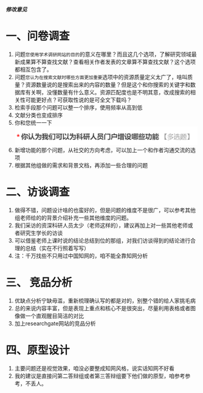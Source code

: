 ##### 修改意见

# 一、问卷调查

1. 问题`您使用学术调研网站的目的`的意义在哪里？而且这几个选项，了解研究领域最新成果算不算查找文献？查看相关作者发表的文章算不算查找文献？这个选项都相互包含了。
2. 问题`您认为在搜索文献时哪些方面更加重要`选项中的资源质量定义太广了，啥叫质量？资源数量说的是搜索出来的内容的数量？但是这个和你搜索的关键字和数据库有关啊，没懂数量有什么意义。资源匹配度也是不明其意，改成搜索的相关性可能更好点？可获取性说的是可全文下载吗？
3. 检索手段那个问题可以整一个排序，使用频率从高到低
4. 文献分类也变成排序
5. 你和您统一一下![image-20210914131057382](修改意见.assets/image-20210914131057382.png)
6. 新增功能的那个问题，从社交的方向考虑，可以加上一个和作者沟通交流的选项
7. 根据其他组做的需求和背景文档，再添加一些合理的问题

# 二、访谈调查

1. 做得不错，问题设计啥的也蛮好的，但是问题的维度不是很广，可以参考其他组老师给的的背景介绍补充一些其他维度的问题。
2. 我们采访的资深科研人员太少（老师这样的），建议再加上对一些其他老师或者研究生学长的访谈
3. 可以借鉴老师上课时说的结论总结到位的那组，对我们访谈得到的结论进行合理的总结（实在不行照着写写）
4. 注：千万找些不只用过中国知网的，咱不能全靠知网分析

# 三、 竞品分析

1. 优缺点分析宁缺毋滥，重新梳理确认写的都是对的，别整个错的给人家挑毛病
2. 总的来说内容丰富，但是表现上重点和核心不是很突出，尽量利用表格或者图像做一个直观醒目简洁的对比
3. 加上researchgate网站的竞品分析

# 四、原型设计

1. 主要问题还是视觉效果，咱没必要整成知网风格，说实话知网不好看
2. 我的建议是直接问第二答辩组或者第三答辩组要下他们做的原型，咱参考参考，不丢人。

